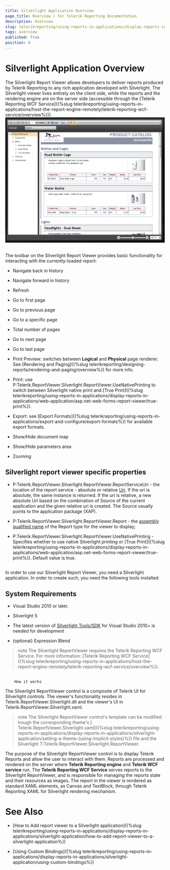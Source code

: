 ```yaml
---
title: Silverlight Application Overview
page_title: Overview | for Telerik Reporting Documentation
description: Overview
slug: telerikreporting/using-reports-in-applications/display-reports-in-applications/silverlight-application/overview
tags: overview
published: True
position: 0
---
```


# Silverlight Application Overview



The Silverlight Report Viewer allows developers to deliver reports produced by Telerik Reporting to any rich application
        developed with Silverlight. The Silverlight viewer lives entirely on the client side, while the reports and the rendering engine are on the server
        side (accessible through the [Telerik Reporting WCF Service]({%slug telerikreporting/using-reports-in-applications/host-the-report-engine-remotely/telerik-reporting-wcf-service/overview%})).
      ![](images/SilverlightViewer1.png)

## 

The toolbar on the Silverlight Report Viewer provides basic functionality for interacting with the currently-loaded report:

* Navigate back in history

* Navigate forward in history

* Refresh

* Go to first page

* Go to previous page

* Go to a specific page

* Total number of pages

* Go to next page

* Go to last page

* Print Preview: switches between __Logical__ and __Physical__ page renderer. See [Rendering and Paging]({%slug telerikreporting/designing-reports/rendering-and-paging/overview%}) for more info.
            

* Print: use P:Telerik.ReportViewer.Silverlight.ReportViewer.UseNativePrinting
              to switch between Silverlight native print and [True Print]({%slug telerikreporting/using-reports-in-applications/display-reports-in-applications/web-application/asp.net-web-forms-report-viewer/true-print%}).
            

* Export: see [Export Formats]({%slug telerikreporting/using-reports-in-applications/export-and-configure/export-formats%}) for available export formats.
            

* Show/Hide document map

* Show/Hide parameters area

* Zooming

## Silverlight report viewer specific properties

* P:Telerik.ReportViewer.Silverlight.ReportViewer.ReportServiceUri
              - the location of the report service - absolute or relative [Uri](http://msdn.microsoft.com/en-us/library/system.uri%28VS.95%29.aspx).
              If the uri is absolute, the same instance is returned. If the uri is relative,
              a new absolute Uri based on the combination of Source of the current application and the given relative uri is created. The Source usually points to the application package (XAP).
            

* P:Telerik.ReportViewer.Silverlight.ReportViewer.Report
              - the [assembly qualified name](http://msdn.microsoft.com/en-us/library/system.type.assemblyqualifiedname.aspx) of the Report type for the viewer to display;
            

* P:Telerik.ReportViewer.Silverlight.ReportViewer.UseNativePrinting
              - Specifies whether to use native Silverlight printing or [True Print]({%slug telerikreporting/using-reports-in-applications/display-reports-in-applications/web-application/asp.net-web-forms-report-viewer/true-print%}). Default value is true.
            

## 

In order to use our Silverlight Report Viewer, you need a Silverlight application. In order to create such, you need the following tools installed:

## System Requirements

* Visual Studio 2010 or later.

* Silverlight 5

* The latest version of [Silverlight Tools/SDK](http://silverlight.net/getstarted) for Visual Studio 2010+ is needed for development
            

* (optional) Expression Blend

>note The Silverlight ReportViewer requires the Telerik Reporting WCF Service. For more information: [Telerik Reporting WCF Service]({%slug telerikreporting/using-reports-in-applications/host-the-report-engine-remotely/telerik-reporting-wcf-service/overview%}).          


## 
        How it works
      

The Silverlight ReportViewer control is a composite of Telerik UI for Silverlight controls.
          The viewer's functionality resides in Telerik.ReportViewer.Silverlight.dll and the viewer's UI in Telerik.ReportViewer.Silverlight.xaml.
        

>note The Silverlight ReportViewer control's template can be modified trough the corresponding theme's [ Telerik.ReportViewer.Silverlight.xaml]({%slug telerikreporting/using-reports-in-applications/display-reports-in-applications/silverlight-application/setting-a-theme-(using-implicit-styles)%}) file            and the Silverlight T:Telerik.ReportViewer.Silverlight.ReportViewer.          


The purpose of the Silverlight ReportViewer control is to display Telerik Reports and allow the user to interact with them. 
          Reports are processed and rendered on the server where __Telerik Reporting engine__ and 
          __Telerik WCF service__ run. The __Telerik Reporting WCF Service__ serves reports
          to the Silverlight ReportViewer, and is responsible for managing the reports state and their resources as images.
          The report in the viewer is rendered as standard XAML elements, as Canvas and TextBlock,
          through Telerik Reporting XAML for Silverlight rendering mechanism.
        



# See Also

 * [How to Add report viewer to a Silverlight application]({%slug telerikreporting/using-reports-in-applications/display-reports-in-applications/silverlight-application/how-to-add-report-viewer-to-a-silverlight-application%})

 * [Using Custom Bindings]({%slug telerikreporting/using-reports-in-applications/display-reports-in-applications/silverlight-application/using-custom-bindings%})
